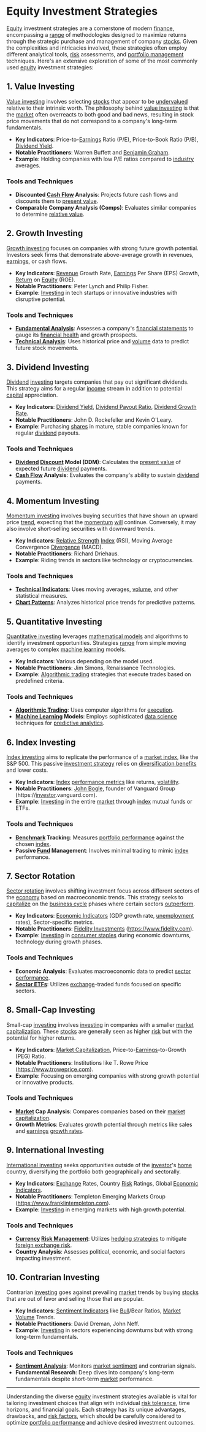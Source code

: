 # Equity Investment Strategies

[Equity](../e/equity.md) investment strategies are a cornerstone of modern [finance](../f/finance.md), encompassing a [range](../r/range.md) of methodologies designed to maximize returns through the strategic purchase and management of company [stocks](../s/stock.md). Given the complexities and intricacies involved, these strategies often employ different analytical tools, [risk](../r/risk.md) assessments, and [portfolio management](../p/portfolio_management.md) techniques. Here's an extensive exploration of some of the most commonly used [equity](../e/equity.md) investment strategies:

## 1. Value Investing

[Value investing](../v/value_investing.md) involves selecting [stocks](../s/stock.md) that appear to be [undervalued](../u/undervalued.md) relative to their intrinsic worth. The philosophy behind [value investing](../v/value_investing.md) is that the [market](../m/market.md) often overreacts to both good and bad news, resulting in stock price movements that do not correspond to a company's long-term fundamentals.

- **Key Indicators**: Price-to-[Earnings](../e/earnings.md) Ratio (P/E), Price-to-Book Ratio (P/B), [Dividend Yield](../d/dividend_yield.md).
- **Notable Practitioners**: Warren Buffett and [Benjamin Graham](../b/benjamin_graham.md).
- **Example**: Holding companies with low P/E ratios compared to [industry](../i/industry.md) averages.

### Tools and Techniques
- **Discounted [Cash Flow](../c/cash_flow.md) Analysis**: Projects future cash flows and discounts them to [present value](../p/present_value.md).
- **Comparable Company Analysis (Comps)**: Evaluates similar companies to determine [relative value](../r/relative_value.md).

## 2. Growth Investing

[Growth investing](../g/growth_investing.md) focuses on companies with strong future growth potential. Investors seek firms that demonstrate above-average growth in revenues, [earnings](../e/earnings.md), or cash flows.

- **Key Indicators**: [Revenue](../r/revenue.md) Growth Rate, [Earnings](../e/earnings.md) Per Share (EPS) Growth, [Return](../r/return.md) on [Equity](../e/equity.md) (ROE).
- **Notable Practitioners**: Peter Lynch and Philip Fisher.
- **Example**: [Investing](../i/investing.md) in tech startups or innovative industries with disruptive potential.

### Tools and Techniques
- **[Fundamental Analysis](../f/fundamental_analysis.md)**: Assesses a company's [financial statements](../f/financial_statements.md) to gauge its [financial health](../f/financial_health.md) and growth prospects.
- **[Technical Analysis](../t/technical_analysis.md)**: Uses historical price and [volume](../v/volume.md) data to predict future stock movements.

## 3. Dividend Investing

[Dividend](../d/dividend.md) [investing](../i/investing.md) targets companies that pay out significant dividends. This strategy aims for a regular [income](../i/income.md) stream in addition to potential [capital](../c/capital.md) appreciation.

- **Key Indicators**: [Dividend Yield](../d/dividend_yield.md), [Dividend Payout Ratio](../d/dividend_payout_ratio.md), [Dividend Growth Rate](../d/dividend_growth_rate.md).
- **Notable Practitioners**: John D. Rockefeller and Kevin O'Leary.
- **Example**: Purchasing [shares](../s/shares.md) in mature, stable companies known for regular [dividend](../d/dividend.md) payouts.

### Tools and Techniques
- **[Dividend](../d/dividend.md) [Discount](../d/discount.md) Model (DDM)**: Calculates the [present value](../p/present_value.md) of expected future [dividend](../d/dividend.md) payments.
- **[Cash Flow](../c/cash_flow.md) Analysis**: Evaluates the company's ability to sustain [dividend](../d/dividend.md) payments.

## 4. Momentum Investing

[Momentum investing](../m/momentum_investing.md) involves buying securities that have shown an upward price [trend](../t/trend.md), expecting that the [momentum](../m/momentum.md) [will](../w/will.md) continue. Conversely, it may also involve short-selling securities with downward trends.

- **Key Indicators**: [Relative Strength](../r/relative_strength.md) [Index](../i/index_instrument.md) (RSI), Moving Average Convergence [Divergence](../d/divergence.md) (MACD).
- **Notable Practitioners**: Richard Driehaus.
- **Example**: Riding trends in sectors like technology or cryptocurrencies.

### Tools and Techniques
- **[Technical Indicators](../t/technical_indicators.md)**: Uses moving averages, [volume](../v/volume.md), and other statistical measures.
- **[Chart Patterns](../c/chart_patterns.md)**: Analyzes historical price trends for predictive patterns.

## 5. Quantitative Investing

[Quantitative investing](../q/quantitative_investing.md) leverages [mathematical models](../m/mathematical_models_in_trading.md) and algorithms to identify investment opportunities. Strategies [range](../r/range.md) from simple moving averages to complex [machine learning](../m/machine_learning.md) models.

- **Key Indicators**: Various depending on the model used.
- **Notable Practitioners**: Jim Simons, Renaissance Technologies.
- **Example**: [Algorithmic trading](../a/algorithmic_trading.md) strategies that execute trades based on predefined criteria.

### Tools and Techniques
- **[Algorithmic Trading](../a/algorithmic_trading.md)**: Uses computer algorithms for [execution](../e/execution.md).
- **[Machine Learning](../m/machine_learning.md) Models**: Employs sophisticated [data science](../d/data_science_in_trading.md) techniques for [predictive analytics](../p/predictive_analytics.md).

## 6. Index Investing

[Index investing](../i/index_investing.md) aims to replicate the performance of a [market index](../m/market_index.md), like the S&P 500. This passive [investment strategy](../i/investment_strategy.md) relies on [diversification benefits](../d/diversification_benefits.md) and lower costs.

- **Key Indicators**: [Index](../i/index_instrument.md) [performance metrics](../p/performance_metrics.md) like returns, [volatility](../v/volatility.md).
- **Notable Practitioners**: [John Bogle](../j/john_bogle.md), founder of Vanguard Group (https://[investor](../i/investor.md).vanguard.com).
- **Example**: [Investing](../i/investing.md) in the entire [market](../m/market.md) through [index](../i/index_instrument.md) mutual funds or ETFs.

### Tools and Techniques
- **[Benchmark](../b/benchmark.md) Tracking**: Measures [portfolio performance](../p/portfolio_performance.md) against the chosen [index](../i/index_instrument.md).
- **Passive [Fund](../f/fund.md) Management**: Involves minimal trading to mimic [index](../i/index_instrument.md) performance.

## 7. Sector Rotation

[Sector rotation](../s/sector_rotation.md) involves shifting investment focus across different sectors of the [economy](../e/economy.md) based on macroeconomic trends. This strategy seeks to [capitalize](../c/capitalize.md) on the [business cycle](../b/business_cycle.md) phases where certain sectors [outperform](../o/outperform.md).

- **Key Indicators**: [Economic Indicators](../e/economic_indicators.md) (GDP growth rate, [unemployment](../u/unemployment.md) rates), Sector-specific metrics.
- **Notable Practitioners**: [Fidelity Investments](../f/fidelity_investments.md) (https://www.fidelity.com).
- **Example**: [Investing](../i/investing.md) in [consumer staples](../c/consumer_staples.md) during economic downturns, technology during growth phases.

### Tools and Techniques
- **Economic Analysis**: Evaluates macroeconomic data to predict [sector performance](../s/sector_performance.md).
- **[Sector ETFs](../s/sector_etfs.md)**: Utilizes [exchange](../e/exchange.md)-traded funds focused on specific sectors.

## 8. Small-Cap Investing

Small-cap [investing](../i/investing.md) involves [investing](../i/investing.md) in companies with a smaller [market capitalization](../m/market_capitalization.md). These [stocks](../s/stock.md) are generally seen as higher [risk](../r/risk.md) but with the potential for higher returns.

- **Key Indicators**: [Market Capitalization](../m/market_capitalization.md), Price-to-[Earnings](../e/earnings.md)-to-Growth (PEG) Ratio.
- **Notable Practitioners**: Institutions like T. Rowe Price (https://www.troweprice.com).
- **Example**: Focusing on emerging companies with strong growth potential or innovative products.

### Tools and Techniques
- **[Market](../m/market.md) Cap Analysis**: Compares companies based on their [market capitalization](../m/market_capitalization.md).
- **Growth Metrics**: Evaluates growth potential through metrics like sales and [earnings](../e/earnings.md) [growth rates](../g/growth_rates_in_trading.md).

## 9. International Investing

[International investing](../i/international_investing.md) seeks opportunities outside of the [investor](../i/investor.md)'s [home](../h/home.md) country, diversifying the portfolio both geographically and sectorally.

- **Key Indicators**: [Exchange](../e/exchange.md) Rates, Country [Risk](../r/risk.md) Ratings, Global [Economic Indicators](../e/economic_indicators.md).
- **Notable Practitioners**: Templeton Emerging Markets Group (https://www.franklintempleton.com).
- **Example**: [Investing](../i/investing.md) in emerging markets with high growth potential.

### Tools and Techniques
- **[Currency](../c/currency.md) [Risk Management](../r/risk_management.md)**: Utilizes [hedging strategies](../h/hedging_strategies.md) to mitigate [foreign exchange risk](../f/foreign_exchange_risk.md).
- **Country Analysis**: Assesses political, economic, and social factors impacting investment.

## 10. Contrarian Investing

Contrarian [investing](../i/investing.md) goes against prevailing [market](../m/market.md) trends by buying [stocks](../s/stock.md) that are out of favor and selling those that are popular.

- **Key Indicators**: [Sentiment Indicators](../s/sentiment_indicators.md) like [Bull](../b/bull.md)/Bear Ratios, [Market](../m/market.md) [Volume](../v/volume.md) Trends.
- **Notable Practitioners**: David Dreman, John Neff.
- **Example**: [Investing](../i/investing.md) in sectors experiencing downturns but with strong long-term fundamentals.

### Tools and Techniques
- **[Sentiment Analysis](../s/sentiment_analysis.md)**: Monitors [market sentiment](../m/market_sentiment.md) and contrarian signals.
- **Fundamental Research**: Deep dives into company's long-term fundamentals despite short-term [market](../m/market.md) performance.

---

Understanding the diverse [equity](../e/equity.md) investment strategies available is vital for tailoring investment choices that align with individual [risk tolerance](../r/risk_tolerance.md), time horizons, and financial goals. Each strategy has its unique advantages, drawbacks, and [risk factors](../r/risk_factors_in_trading.md), which should be carefully considered to optimize [portfolio performance](../p/portfolio_performance.md) and achieve desired investment outcomes.